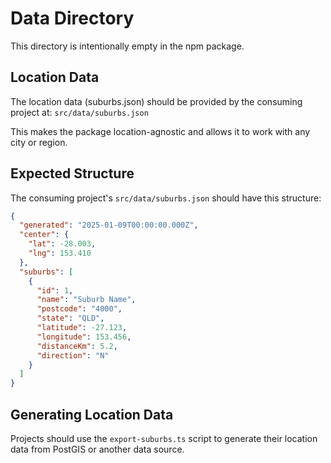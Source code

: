 # Data Directory

This directory is intentionally empty in the npm package.

## Location Data

The location data (suburbs.json) should be provided by the consuming project at:
`src/data/suburbs.json`

This makes the package location-agnostic and allows it to work with any city or region.

## Expected Structure

The consuming project's `src/data/suburbs.json` should have this structure:

```json
{
  "generated": "2025-01-09T00:00:00.000Z",
  "center": {
    "lat": -28.003,
    "lng": 153.410
  },
  "suburbs": [
    {
      "id": 1,
      "name": "Suburb Name",
      "postcode": "4000",
      "state": "QLD",
      "latitude": -27.123,
      "longitude": 153.456,
      "distanceKm": 5.2,
      "direction": "N"
    }
  ]
}
```

## Generating Location Data

Projects should use the `export-suburbs.ts` script to generate their location data from PostGIS or another data source.